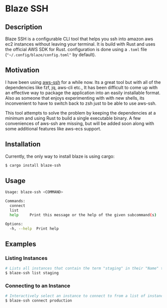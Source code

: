 # Blaze SSH

## Description
Blaze SSH is a configurable CLI tool that helps you ssh into amazon aws ec2 instances without leaving your terminal.
It is build with Rust and uses the official AWS SDK for Rust.
configuration is done using a `.toml` file (`"~/.config/blaze/config.toml"` by default).

## Motivation
I have been using [aws-ssh](https://github.com/sreedevk/aws-ssh) for a while now. Its a great tool but with all of the dependencies like fzf, jq, aws-cli etc., It has been difficult to come up with an effective way to package the application into an easily installable format. Also as someone that enjoys experimenting with with new shells, its inconvenient to have to switch back to zsh just to be able to use aws-ssh.

This tool attempts to solve the problem by keeping the dependencies at a minimum and using Rust to build a single executable binary.
A few conveniences of aws-ssh are missing, but will be added soon along with some additional features like aws-ecs support.

## Installation
Currently, the only way to install blaze is using cargo:

```bash
$ cargo install blaze-ssh
```

## Usage
```bash
Usage: blaze-ssh <COMMAND>

Commands:
  connect
  list
  help     Print this message or the help of the given subcommand(s)

Options:
  -h, --help  Print help
```

## Examples

### Listing Instances

```bash
# Lists all instances that contain the term "staging" in their "Name" tag
$ blaze-ssh list staging
```

### Connecting to an Instance
```bash
# Interactively select an instance to connect to from a list of instances that contain the term "production" in their "Name" tag
$ blaze-ssh connect production
```
